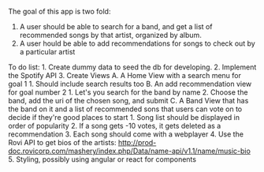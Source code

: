 The goal of this app is two fold: 
  1. A user should be able to search for a band, and get a list of recommended songs by that artist, organized by album.
  2. A user hould be able to add recommendations for songs to check out by a particular artist
  
  
  To do list:
    1. Create dummy data to seed the db for developing.
    2. Implement the Spotify API
    3. Create Views
      A. A Home View with a search menu for goal 1
        1. Should include search results too
      B. An add recommendation view for goal number 2
        1. Let's you search for the band by name
        2. Choose the band, add the uri of the chosen song, and submit
      C. A Band View that has the band on it and a list of recommended sons that users can vote on to decide if they're good places to start
        1. Song list should be displayed in order of popularity
        2. If a song gets -10 votes, it gets deleted as a recommendation
        3. Each song should come with a webplayer
    4. Use the Rovi API to get bios of the artists: http://prod-doc.rovicorp.com/mashery/index.php/Data/name-api/v1.1/name/music-bio
    5. Styling, possibly using angular or react for components
